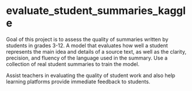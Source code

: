 # evaluate_student_summaries_kaggle
 
Goal of this project is to assess the quality of summaries written by students in grades 3-12. A model that evaluates how well a student represents the main idea and details of a source text, as well as the clarity, precision, and fluency of the language used in the summary. Use a collection of real student summaries to train the model.

Assist teachers in evaluating the quality of student work and also help learning platforms provide immediate feedback to students.